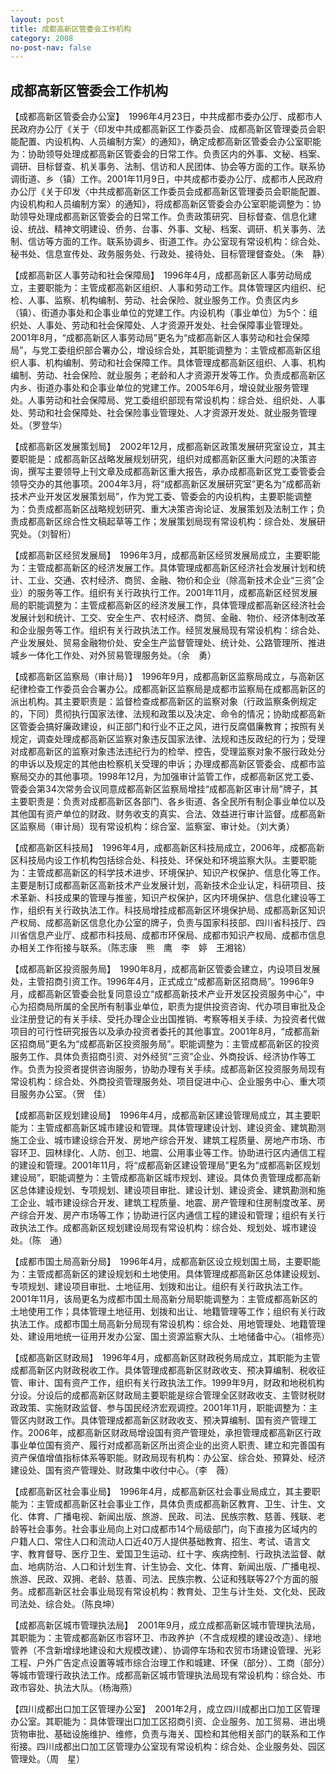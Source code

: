 ```yaml
---
layout: post
title: 成都高新区管委会工作机构
category: 2008
no-post-nav: false
---
```


##  成都高新区管委会工作机构

【成都高新区管委会办公室】　1996年4月23日，中共成都市委办公厅、成都市人民政府办公厅《关于〈印发中共成都高新区工作委员会、成都高新区管理委员会职能配置、内设机构、人员编制方案〉的通知》，确定成都高新区管委会办公室职能为：协助领导处理成都高新区管委会的日常工作。负责区内的外事、文秘、档案、调研、目标督查、机关事务、法制、信访和人民团体、协会等方面的工作。联系协调街道、乡（镇）工作。2001年11月9日，中共成都市委办公厅、成都市人民政府办公厅《关于印发〈中共成都高新区工作委员会成都高新区管理委员会职能配置、内设机构和人员编制方案〉的通知》，将成都高新区管委会办公室职能调整为：协助领导处理成都高新区管委会的日常工作。负责政策研究、目标督查、信息化建设、统战、精神文明建设、侨务、台事、外事、文秘、档案、调研、机关事务、法制、信访等方面的工作。联系协调乡、街道工作。办公室现有常设机构：综合处、秘书处、信息宣传处、政务服务处、行政处、接待处、目标管理督查处。（朱　静）
 
【成都高新区人事劳动和社会保障局】　1996年4月，成都高新区人事劳动局成立，主要职能为：主管成都高新区组织、人事和劳动工作。具体管理区内组织、纪检、人事、监察、机构编制、劳动、社会保险、就业服务工作。负责区内乡（镇）、街道办事处和企事业单位的党建工作。内设机构（事业单位）为5个：组织处、人事处、劳动和社会保障处、人才资源开发处、社会保障事业管理处。2001年8月，“成都高新区人事劳动局”更名为“成都高新区人事劳动和社会保障局”，与党工委组织部合署办公，增设综合处，其职能调整为：主管成都高新区组织人事、机构编制、劳动和社会保障工作。具体管理成都高新区组织、人事、机构编制、劳动、社会保险、就业服务；老龄和人才资源开发等工作。负责成都高新区内乡、街道办事处和企事业单位的党建工作。2005年6月，增设就业服务管理处。人事劳动和社会保障局、党工委组织部现有常设机构：综合处、组织处、人事处、劳动和社会保障处、社会保险事业管理处、人才资源开发处、就业服务管理处。（罗登华）
 
【成都高新区发展策划局】　2002年12月，成都高新区政策发展研究室设立，其主要职能是：成都高新区战略发展规划研究，组织对成都高新区重大问题的决策咨询，撰写主要领导上刊文章及成都高新区重大报告，承办成都高新区党工委管委会领导交办的其他事项。2004年3月，将“成都高新区发展研究室”更名为“成都高新技术产业开发区发展策划局”，作为党工委、管委会的内设机构，主要职能调整为：负责成都高新区战略规划研究、重大决策咨询论证、发展策划及法制工作；负责成都高新区综合性文稿起草等工作；发展策划局现有常设机构：综合处、发展研究处。（刘智桁）
 
【成都高新区经贸发展局】　1996年3月，成都高新区经贸发展局成立，主要职能为：主管成都高新区的经济发展工作。具体管理成都高新区经济社会发展计划和统计、工业、交通、农村经济、商贸、金融、物价和企业（除高新技术企业“三资”企业）的服务等工作。组织有关行政执行工作。2001年11月，成都高新区经贸发展局的职能调整为：主管成都高新区的经济发展工作，具体管理成都高新区经济社会发展计划和统计、工交、安全生产、农村经济、商贸、金融、物价、经济体制改革和企业服务等工作。组织有关行政执法工作。经贸发展局现有常设机构：综合处、产业发展处、贸易金融物价处、安全生产监督管理处、统计处、公路管理所、推进城乡一体化工作处、对外贸易管理服务处。（余　勇）
 
【成都高新区监察局（审计局）】　1996年9月，成都高新区监察局成立，与高新区纪律检查工作委员会合署办公。成都高新区监察局是成都市监察局在成都高新区的派出机构。其主要职责是：监督检查成都高新区的监察对象（行政监察条例规定的，下同）贯彻执行国家法律、法规和政策以及决定、命令的情况；协助成都高新区管委会搞好廉政建设，纠正部门和行业不正之风，进行反腐倡廉教育；按照有关规定，调查处理成都高新区监察对象违反国家法律、法规和违反政纪的行为；受理对成都高新区的监察对象违法违纪行为的检举、控告，受理监察对象不服行政处分的申诉以及规定的其他由检察机关受理的申诉；办理成都高新区管委会、成都市监察局交办的其他事项。1998年12月，为加强审计监管工作，成都高新区党工委、管委会第34次常务会议同意成都高新区监察局增挂“成都高新区审计局”牌子，其主要职责是：负责对成都高新区各部门、各乡街道、各全民所有制企事业单位以及其他国有资产单位的财政、财务收支的真实、合法、效益进行审计监督。成都高新区监察局（审计局）现有常设机构：综合室、监察室、审计处。（刘大勇）
 
【成都高新区科技局】　1996年4月，成都高新区科技局成立，2006年，成都高新区科技局内设工作机构包括综合处、科技处、环保处和环境监察大队。主要职能为：主管成都高新区的科学技术进步、环境保护、知识产权保护、信息化等工作。主要是制订成都高新区高新技术产业发展计划，高新技术企业认定，科研项目、技术革新、科技成果的管理与推鉴，知识产权保护，区内环境保护、信息化建设等工作，组织有关行政执法工作。科技局增挂成都高新区环境保护局、成都高新区知识产权局、成都高新区信息化办公室的牌子，负责与国家科技部、四川省科技厅、四川省信息产业厅、成都市科技局、成都市环保局、成都市知识产权局、成都市信息办相关工作衔接与联系。（陈志康　熊　鹰　李　婷　王湘铭）
 
【成都高新区投资服务局】　1990年8月，成都高新区管委会建立，内设项目发展处，主管招商引资工作。1996年4月，正式成立“成都高新区招商局”。1996年9月，成都高新区管委会批复同意设立“成都高新技术产业开发区投资服务中心”，中心为招商局所属的全民所有制事业单位，职责为提供投资咨询、代办项目审批及企业注册登记的有关手续、受托办理企业出国推销、考察等相关手续、为投资者代做项目的可行性研究报告以及承办投资者委托的其他事宜。2001年8月，“成都高新区招商局”更名为“成都高新区投资服务局”。职能调整为：主管成都高新区的投资服务工作、具体负责招商引资、对外经贸“三资”企业、外商投诉、经济协作等工作。负责为投资者提供咨询服务，协助办理有关手续。成都高新区投资服务局现有常设机构：综合处、外商投资管理服务处、项目促进中心、企业服务中心、重大项目服务办公室。（贺　佳）
 
【成都高新区规划建设局】　1996年4月，成都高新区建设管理局成立，其主要职能为：主管成都高新区城市建设和管理。具体管理建设计划、建设资金、建筑勘测施工企业、城市建设综合开发、房地产综合开发、建筑工程质量、房地产市场、市容环卫、园林绿化、人防、创卫、地震、公用事业等工作。协助进行区内通信工程的建设和管理。2001年11月，将“成都高新区建设管理局”更名为“成都高新区规划建设局”，职能调整为：主管成都高新区城市规划、建设。具体负责管理成都高新区总体建设规划、专项规划、建设项目审批、建设计划、建设资金、建筑勘测和施工企业、城市建设综合开发、建筑工程质量、地震、房产管理和住房制度改革、房产综合开发、房产市场等工作；协助进行区内通信工程的建设和管理；组织有关行政执法工作。成都高新区规划建设局现有常设机构：综合处、规划处、城市建设处。（陈　通）
 
【成都市国土局高新分局】　1996年4月，成都高新区设立规划国土局，主要职能为：主管成都高新区的建设规划和土地使用。具体管理成都高新区总体建设规划、专项规划、建设项目审批、土地征用、划拨和出让。组织有关行政执法工作。2001年11月，该局更名为成都市国土局高新分局职能调整为：主管成都高新区的土地使用工作；具体管理土地征用、划拨和出让、地籍管理等工作；组织有关行政执法工作。成都市国土局高新分局现有常设机构：综合处、用地管理处、地籍管理处、建设用地统一征用开发办公室、国土资源监察大队、土地储备中心。（祖修亮）

 
【成都高新区财政局】　1996年4月，成都高新区财政税务局成立，其职能为主管成都高新区内财政税收工作。具体管理成都高新区财政收支、预决算编制、税收征管、审计、国有资产工作，组织有关行政执法工作。1999年9月，财政和地税机构分设。分设后的成都高新区财政局主要职能是综合管理全区财政收支、主管财税财政政策、实施财政监督、参与国民经济宏观调控。2001年11月，职能调整为：主管区内财政工作。具体管理成都高新区财政收支、预决算编制、国有资产管理工作。2006年，成都高新区财政局增设国有资产管理处，承担管理成都高新区行政事业单位国有资产、履行对成都高新区所出资企业的出资人职责、建立和完善国有资产保值增值指标体系等职能。财政局现有机构：办公室、综合处、预算处、经济建设处、国有资产管理处、财政集中收付中心。（李　薇）
 
【成都高新区社会事业局】　1996年4月，成都高新区社会事业局成立，其主要职能为：主管成都高新区社会事业工作，具体负责成都高新区教育、卫生、计生、文化、体育、广播电视、新闻出版、旅游、民政、司法、民族宗教、慈善、残联、老龄等社会事务。社会事业局向上对口成都市14个局级部门，向下直接为区域内的户籍人口、常住人口和流动人口近40万人提供基础教育、招生、考试、语言文字、教育督导、医疗卫生、爱国卫生运动、红十字、疾病控制、行政执法监督、献血、地病防治、人口和计划生育、计生协会、文化、体育、新闻出版、广播电视、旅游、民政、双拥、老龄、慈善、司法、民族宗教、公证和残联等27个方面的服务。成都高新区社会事业局现有常设机构：教育处、卫生与计生处、文化处、民政司法处、综合处。（陈良坤）
 
【成都高新区城市管理执法局】　2001年9月，成立成都高新区城市管理执法局，其职能为：主管成都高新区市容环卫、市政养护（不含成规模的建设改造）、绿地管养（不含新增绿地建设和大规模改建）、协调停车场和农贸市场建设管理、光彩工程、户外广告定点设置等城市综合治理工作和城建、环保（部分）、工商（部分）等城市管理行政执法工作。成都高新区城市管理执法局现有常设机构：综合处、市政市容处、执法大队。（杨海燕）
 
【四川成都出口加工区管理办公室】　2001年2月，成立四川成都出口加工区管理办公室。其职能为：具体管理出口加工区招商引资、企业服务、加工贸易、进出境货物审批、基础设施维护、维修，负责与海关、国检和其他相关部门的联系和工作衔接。四川成都出口加工区管理办公室现有常设机构：综合处、企业服务处、园区管理处。（周　星）
 